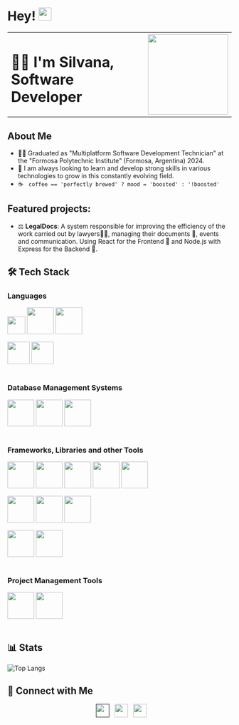 # Hey! <img src="https://github.com/piyushP7pravin/piyushP7pravin/blob/master/Hi.gif" width="29px">

<table>
<tr>
<td>
  <h1> 👩‍💻 I'm Silvana, Software Developer </h1>
</td>
<td>
  <img height="180" src="https://i.pinimg.com/originals/52/25/22/522522b4ef8de61225ad8bb0df48451b.jpg">
</td>
</tr>
</table>


## About Me

- 👩‍🎓 Graduated as "Multiplatform Software Development Technician" at the "Formosa Polytechnic Institute" (Formosa, Argentina) 2024.
- 🌱 I am always looking to learn and develop strong skills in various technologies to grow in this constantly evolving field.
- ☕ &nbsp; `coffee == 'perfectly brewed' ? mood = 'boosted' : '!boosted'`

## Featured projects:
- ⚖️ **LegalDocs**: A system responsible for improving the efficiency of the work carried out by lawyers👨‍⚖️, managing their documents 🧾, events and communication. Using React for the Frontend 💙 and Node.js with Express for the Backend 💚.


## 🛠 Tech Stack

<h3>Languages</h3>
<code><a href="https://developer.mozilla.org/es/docs/Web/JavaScript" target="_blank"><img height="40" src="https://www.vectorlogo.zone/logos/javascript/javascript-horizontal.svg"></a></code>
<code><a href="https://www.typescriptlang.org/" target="_blank"><img height="60" src="https://www.vectorlogo.zone/logos/typescriptlang/typescriptlang-ar21.svg"></a></code>
<code><a href="https://www.python.org/" target="_blank"><img height="60" src="https://www.vectorlogo.zone/logos/python/python-ar21.svg"></a></code>

<code><a href="https://developer.mozilla.org/es/docs/Web/HTML" target="_blank"><img height="50" src="https://www.vectorlogo.zone/logos/w3_html5/w3_html5-ar21.svg"></a></code>
<code><a href="https://developer.mozilla.org/es/docs/Web/CSS" target="_blank"><img height="50" src="https://www.vectorlogo.zone/logos/w3_css/w3_css-ar21.svg"></a></code>
<br>
<br>

<h3>Database Management Systems</h3>
<code><a href="https://www.mongodb.com/" target="_blank"><img height="60" src="https://www.vectorlogo.zone/logos/mongodb/mongodb-ar21.svg"></a></code>
<code><a href="https://www.mysql.com/" target="_blank"><img height="60" src="https://www.vectorlogo.zone/logos/mysql/mysql-ar21.svg"></a></code>
<code><a href="https://www.postgresql.org/" target="_blank"><img height="60" src="https://www.vectorlogo.zone/logos/postgresql/postgresql-ar21.svg"></a></code>
<br>
<br>

<h3>Frameworks, Libraries and other Tools</h3>
<code><a href="https://es.react.dev/" target="_blank"><img height="60" src="https://www.vectorlogo.zone/logos/nestjs/nestjs-ar21.svg"></a></code>
<code><a href="https://es.react.dev/" target="_blank"><img height="60" src="https://www.vectorlogo.zone/logos/reactjs/reactjs-ar21.svg"></a></code>
<code><a href="https://getbootstrap.com/" target="_blank"><img height="60" src="https://www.vectorlogo.zone/logos/getbootstrap/getbootstrap-ar21.svg"></a></code>
<code><a href="https://nodejs.org/en" target="_blank"><img height="60" src="https://www.vectorlogo.zone/logos/nodejs/nodejs-ar21.svg"></a></code>
<code><a href="https://expressjs.com" target="_blank"><img height="60" src="https://www.vectorlogo.zone/logos/expressjs/expressjs-ar21.svg"></a></code>

<code><a href="https://www.docker.com/" target="_blank"><img height="60" src="https://www.vectorlogo.zone/logos/docker/docker-ar21.svg"></a></code>
<code><a href="https://www.tensorflow.org/" target="_blank"><img height="60" src="https://www.vectorlogo.zone/logos/tensorflow/tensorflow-ar21.svg"></a></code>
<code><a href="https://jupyter.org/" target="_blank"><img height="60" src="https://www.vectorlogo.zone/logos/jupyter/jupyter-ar21.svg"></a></code>

<code><a href="https://git-scm.com/" target="_blank"><img height="60" src="https://www.vectorlogo.zone/logos/git-scm/git-scm-ar21.svg"></a></code>
<code><a href="https://github.com/" target="_blank"><img height="60" src="https://www.vectorlogo.zone/logos/github/github-ar21.svg"></a></code>
<br>
<br>

<h3>Project Management Tools</h3>
<code><img height="60" src="https://www.vectorlogo.zone/logos/atlassian_jira/atlassian_jira-ar21.svg"></code>
<code><img height="60" src="https://www.vectorlogo.zone/logos/trello/trello-ar21.svg"></code>
<br>
<br>

<h2>📊 Stats</h2>


![Top Langs](https://github-readme-stats.vercel.app/api/top-langs/?username=silfarias&layout=compact)


## 🤝 Connect with Me

<p align="center">
&nbsp; <a href="" target="_blank"><img height="30" src="https://www.vectorlogo.zone/logos/gmail/gmail-tile.svg"></a>
&nbsp; <a href="https://www.linkedin.com/in/silvana-farias-103a54298/" target="_blank"><img height="30" src="https://www.vectorlogo.zone/logos/linkedin/linkedin-tile.svg"></a>
&nbsp; <a href="https://www.threads.net/@sil.farias_" target="_blank"><img height="30" src="https://raw.githubusercontent.com/edent/SuperTinyIcons/d190e37443ed7a09f39017cbf06d1b6be82d06e1/images/svg/threads.svg"></a>

</p>





